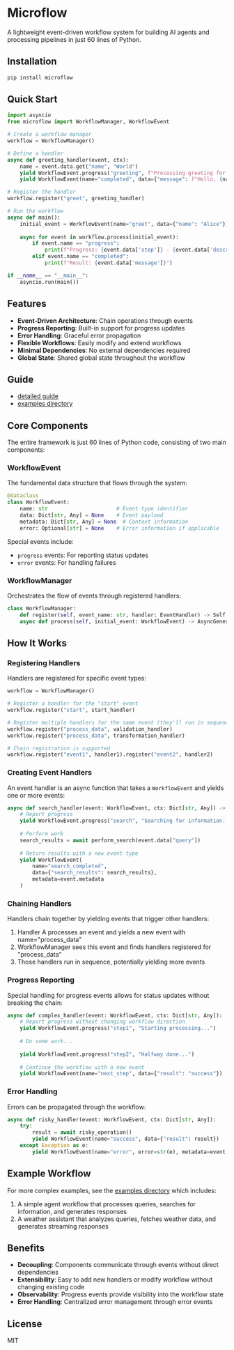 # Microflow

A lightweight event-driven workflow system for building AI agents and processing pipelines in just 60 lines of Python.

## Installation

```bash
pip install microflow
```

## Quick Start

```python
import asyncio
from microflow import WorkflowManager, WorkflowEvent

# Create a workflow manager
workflow = WorkflowManager()

# Define a handler
async def greeting_handler(event, ctx):
    name = event.data.get("name", "World")
    yield WorkflowEvent.progress("greeting", f"Processing greeting for {name}")
    yield WorkflowEvent(name="completed", data={"message": f"Hello, {name}!"})

# Register the handler
workflow.register("greet", greeting_handler)

# Run the workflow
async def main():
    initial_event = WorkflowEvent(name="greet", data={"name": "Alice"})
    
    async for event in workflow.process(initial_event):
        if event.name == "progress":
            print(f"Progress: {event.data['step']} - {event.data['description']}")
        elif event.name == "completed":
            print(f"Result: {event.data['message']}")

if __name__ == "__main__":
    asyncio.run(main())
```

## Features

- **Event-Driven Architecture**: Chain operations through events
- **Progress Reporting**: Built-in support for progress updates
- **Error Handling**: Graceful error propagation
- **Flexible Workflows**: Easily modify and extend workflows
- **Minimal Dependencies**: No external dependencies required
- **Global State**: Shared global state throughout the workflow


## Guide
- [detailed guide](https://github.com/vikramsoni2/microflow/tree/main/GUIDE.md) 
- [examples directory](https://github.com/vikramsoni2/microflow/tree/main/microflow/examples) 


## Core Components

The entire framework is just 60 lines of Python code, consisting of two main components:

### WorkflowEvent

The fundamental data structure that flows through the system:

```python
@dataclass
class WorkflowEvent:
    name: str                      # Event type identifier
    data: Dict[str, Any] = None    # Event payload
    metadata: Dict[str, Any] = None  # Context information
    error: Optional[str] = None    # Error information if applicable
```

Special events include:
- `progress` events: For reporting status updates
- `error` events: For handling failures

### WorkflowManager

Orchestrates the flow of events through registered handlers:

```python
class WorkflowManager:
    def register(self, event_name: str, handler: EventHandler) -> Self
    async def process(self, initial_event: WorkflowEvent) -> AsyncGenerator[WorkflowEvent, None]
```

## How It Works

### Registering Handlers

Handlers are registered for specific event types:

```python
workflow = WorkflowManager()

# Register a handler for the "start" event
workflow.register("start", start_handler)

# Register multiple handlers for the same event (they'll run in sequence)
workflow.register("process_data", validation_handler)
workflow.register("process_data", transformation_handler)

# Chain registration is supported
workflow.register("event1", handler1).register("event2", handler2)
```

### Creating Event Handlers

An event handler is an async function that takes a `WorkflowEvent` and yields one or more events:

```python
async def search_handler(event: WorkflowEvent, ctx: Dict[str, Any]) -> AsyncGenerator[WorkflowEvent, None]:
    # Report progress
    yield WorkflowEvent.progress("search", "Searching for information...")
    
    # Perform work
    search_results = await perform_search(event.data["query"])
    
    # Return results with a new event type
    yield WorkflowEvent(
        name="search_completed",
        data={"search_results": search_results},
        metadata=event.metadata
    )
```

### Chaining Handlers

Handlers chain together by yielding events that trigger other handlers:

1. Handler A processes an event and yields a new event with name="process_data"
2. WorkflowManager sees this event and finds handlers registered for "process_data"
3. Those handlers run in sequence, potentially yielding more events

### Progress Reporting

Special handling for progress events allows for status updates without breaking the chain:

```python
async def complex_handler(event: WorkflowEvent, ctx: Dict[str, Any]):
    # Report progress without changing workflow direction
    yield WorkflowEvent.progress("step1", "Starting processing...")
    
    # Do some work...
    
    yield WorkflowEvent.progress("step2", "Halfway done...")
    
    # Continue the workflow with a new event
    yield WorkflowEvent(name="next_step", data={"result": "success"})
```

### Error Handling

Errors can be propagated through the workflow:

```python
async def risky_handler(event: WorkflowEvent, ctx: Dict[str, Any]):
    try:
        result = await risky_operation()
        yield WorkflowEvent(name="success", data={"result": result})
    except Exception as e:
        yield WorkflowEvent(name="error", error=str(e), metadata=event.metadata)
```

## Example Workflow

For more complex examples, see the [examples directory](https://github.com/vikramsoni2/microflow/tree/main/microflow/examples) which includes:

1. A simple agent workflow that processes queries, searches for information, and generates responses
2. A weather assistant that analyzes queries, fetches weather data, and generates streaming responses

## Benefits

- **Decoupling**: Components communicate through events without direct dependencies
- **Extensibility**: Easy to add new handlers or modify workflow without changing existing code
- **Observability**: Progress events provide visibility into the workflow state
- **Error Handling**: Centralized error management through error events

## License

MIT
